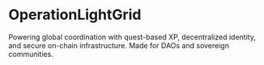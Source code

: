 # OperationLightGrid
Powering global coordination with quest-based XP, decentralized identity, and secure on-chain infrastructure. Made for DAOs and sovereign communities.
